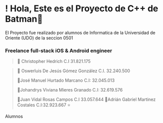 # !  Hola, Este es el Proyecto de C++ de Batman👋
El Proyecto fue realizado por alumnos de Informatica de la Universidad de Oriente (UDO) de la seccion 0501
### Freelance full-stack iOS & Android engineer


> 👥 Christopher Hedrich C.I 31.821.175

> 👥 Oswerluis De Jesús Gómez González C.I. 32.240.500
> 
> 👥José Manuel Hurtado Marcano C.I: 32.045.013
> 
> 👥Johandrys Viviana Mieres Granado C.I: 32.619.576
> 
> 👥Juan Vidal Rosas Campos C.I 33.057.644
> 👥Adrián Gabriel Martinez Costales C.I:32.923.667
> ⭐️ 
>




Alumnos



